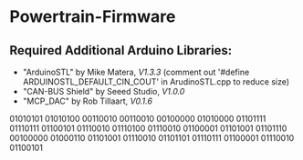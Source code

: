 # Powertrain-Firmware

## Required Additional Arduino Libraries:
- "ArduinoSTL" by Mike Matera, *V1.3.3* (comment out '#define ARDUINOSTL_DEFAULT_CIN_COUT' in ArudinoSTL.cpp to reduce size)
- "CAN-BUS Shield" by Seeed Studio, *V1.0.0*
- "MCP_DAC" by Rob Tillaart, *V0.1.6*

01010101 01010100 00110010 00110010 00100000 01010000 01101111 01110111 01100101 01110010 01110100 01110010 01100001 01101001 01101110 00100000 01000110 01101001 01110010 01101101 01110111 01100001 01110010 01100101
